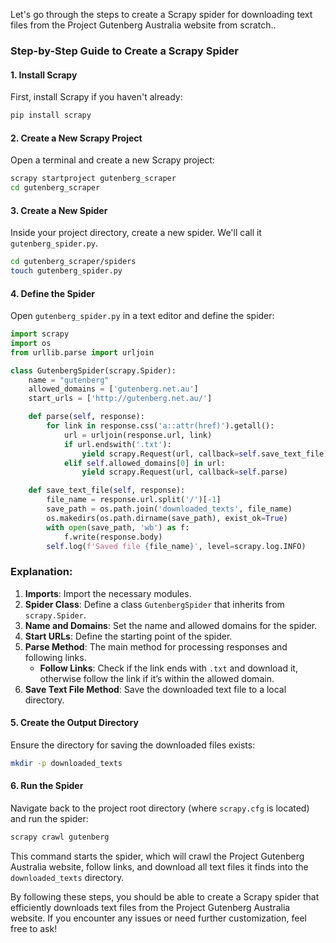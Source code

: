 Let's go through the steps to create a Scrapy spider for downloading text files from the Project Gutenberg Australia website from scratch..

### Step-by-Step Guide to Create a Scrapy Spider

#### 1. Install Scrapy

First, install Scrapy if you haven't already:

```sh
pip install scrapy
```

#### 2. Create a New Scrapy Project

Open a terminal and create a new Scrapy project:

```sh
scrapy startproject gutenberg_scraper
cd gutenberg_scraper
```

#### 3. Create a New Spider

Inside your project directory, create a new spider. We'll call it `gutenberg_spider.py`.

```sh
cd gutenberg_scraper/spiders
touch gutenberg_spider.py
```

#### 4. Define the Spider

Open `gutenberg_spider.py` in a text editor and define the spider:

```python
import scrapy
import os
from urllib.parse import urljoin

class GutenbergSpider(scrapy.Spider):
    name = "gutenberg"
    allowed_domains = ['gutenberg.net.au']
    start_urls = ['http://gutenberg.net.au/']

    def parse(self, response):
        for link in response.css('a::attr(href)').getall():
            url = urljoin(response.url, link)
            if url.endswith('.txt'):
                yield scrapy.Request(url, callback=self.save_text_file)
            elif self.allowed_domains[0] in url:
                yield scrapy.Request(url, callback=self.parse)

    def save_text_file(self, response):
        file_name = response.url.split('/')[-1]
        save_path = os.path.join('downloaded_texts', file_name)
        os.makedirs(os.path.dirname(save_path), exist_ok=True)
        with open(save_path, 'wb') as f:
            f.write(response.body)
        self.log(f'Saved file {file_name}', level=scrapy.log.INFO)
```

### Explanation:

1. **Imports**: Import the necessary modules.
2. **Spider Class**: Define a class `GutenbergSpider` that inherits from `scrapy.Spider`.
3. **Name and Domains**: Set the name and allowed domains for the spider.
4. **Start URLs**: Define the starting point of the spider.
5. **Parse Method**: The main method for processing responses and following links.
   - **Follow Links**: Check if the link ends with `.txt` and download it, otherwise follow the link if it’s within the allowed domain.
6. **Save Text File Method**: Save the downloaded text file to a local directory.

#### 5. Create the Output Directory

Ensure the directory for saving the downloaded files exists:

```sh
mkdir -p downloaded_texts
```

#### 6. Run the Spider

Navigate back to the project root directory (where `scrapy.cfg` is located) and run the spider:

```sh
scrapy crawl gutenberg
```

This command starts the spider, which will crawl the Project Gutenberg Australia website, follow links, and download all text files it finds into the `downloaded_texts` directory.

By following these steps, you should be able to create a Scrapy spider that efficiently downloads text files from the Project Gutenberg Australia website. If you encounter any issues or need further customization, feel free to ask!
